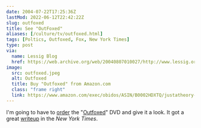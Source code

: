 ```yaml
--- 
date: 2004-07-22T17:25:36Z
lastMod: 2022-06-12T22:42:22Z
slug: outfoxed
title: See "OutFoxed"
aliases: [/culture/tv/outfoxed.html]
tags: [Poltics, Outfoxed, Fox, New York Times]
type: post
via:
  name: Lessig Blog
  href: https://web.archive.org/web/20040807010027/http://www.lessig.org/blog/archives/002041.shtml
image:
  src: outfoxed.jpeg
  alt: Outfoxed
  title: Buy "Outfoxed" from Amazon.com
  class: "frame right"
  link: https://www.amazon.com/exec/obidos/ASIN/B0002HDXTQ/justatheory-20
---
```


I'm going to have to [order] the "[Outfoxed]" DVD and give it a look. It got a
great [writeup] in the *New York Times*.

  [order]: https://www.amazon.com/exec/obidos/ASIN/B0002HDXTQ/justatheory-20
    "Buy “Outfoxed” from Amazon.com"
  [Outfoxed]: https://en.wikipedia.org/wiki/Outfoxed "Wikpedia: “Outfoxed”"
  [writeup]: http://www.nytimes.com/2004/07/20/movies/20OUTF.html?ex=1247976000;en=9f285ca5c831ad9f;ei=5090;partner=rssuserland
  [Lessig Blog]: https://web.archive.org/web/20040807010027/http://www.lessig.org/blog/archives/002041.shtml
    "Lawrence Lessig's Blog"
